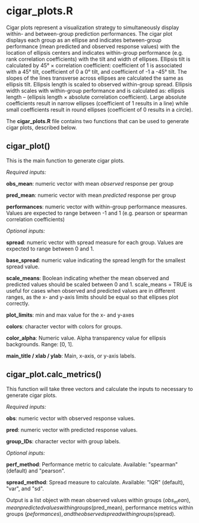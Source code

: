 # cigar_plots.R

Cigar plots represent a visualization strategy to simultaneously display within- and between-group prediction performances. The cigar plot displays each group as an ellipse and indicates between-group performance (mean predicted and observed response values) with the location of ellipsis centers and indicates within-group performance (e.g. rank correlation coefficients) with the tilt and width of ellipses. Ellipsis tilt is calculated by 45° × correlation coefficient: coefficient of 1 is associated with a 45° tilt, coefficient of 0 a 0° tilt, and coefficient of -1 a -45° tilt. The slopes of the lines transverse across ellipses are calculated the same as ellipsis tilt. Ellipsis length is scaled to observed within-group spread. Ellipsis width scales with within-group performance and is calculated as: ellipsis length – (ellipsis length × absolute correlation coefficient). Large absolute coefficients result in narrow ellipses (coefficient of 1 results in a line) while small coefficients result in round ellipses (coefficient of 0 results in a circle).

The **cigar_plots.R** file contains two functions that can be used to generate cigar plots, described below.

## cigar_plot()

This is the main function to generate cigar plots.

*Required inputs:*

**obs_mean**: numeric vector with mean *observed* response per group

**pred_mean**: numeric vector with mean *predicted* response per group

**performances**: numeric vector with within-group performance measures. Values are expected to range between -1 and 1 (e.g. pearson or spearman correlation coefficients)

*Optional inputs:*

**spread**: numeric vector with spread measure for each group. Values are expected to range between 0 and 1.

**base_spread**: numeric value indicating the spread length for the smallest spread value.

**scale_means**: Boolean indicating whether the mean observed and predicted values should be scaled between 0 and 1. scale_means = TRUE is useful for cases when observed and predicted values are in different ranges, as the x- and y-axis limits should be equal so that ellipses plot correctly.

**plot_limits**: min and max value for the x- and y-axes

**colors**: character vector with colors for groups.

**color_alpha**: Numeric value. Alpha transparency value for ellipsis backgrounds. Range: [0, 1].

**main_title / xlab / ylab**: Main, x-axis, or y-axis labels.

## cigar_plot.calc_metrics()

This function will take three vectors and calculate the inputs to necessary to generate cigar plots.

*Required inputs:*

**obs**: numeric vector with observed response values.

**pred**: numeric vector with predicted response values.

**group_IDs**: character vector with group labels.

*Optional inputs:*

**perf_method**: Performance metric to calculate. Available: "spearman" (default) and "pearson".

**spread_method**: Spread measure to calculate. Available: "IQR" (default), "var", and "sd".

Output is a list object with mean observed values within groups ($obs_mean), mean predicted values within groups ($pred_mean), performance metrics within groups ($peformances), and the observed spread within groups ($spread).
